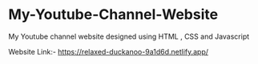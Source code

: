 # My-Youtube-Channel-Website
My Youtube channel website designed using HTML , CSS and Javascript

Website Link:- https://relaxed-duckanoo-9a1d6d.netlify.app/
